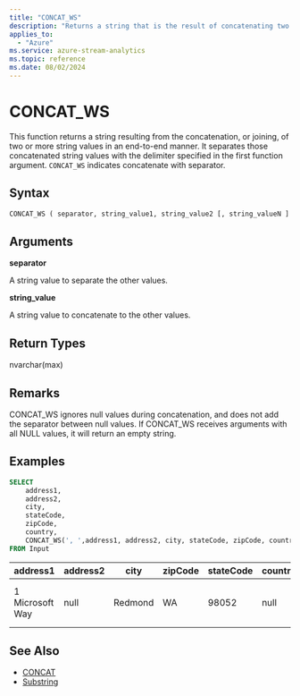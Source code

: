 ```yaml
---
title: "CONCAT_WS"
description: "Returns a string that is the result of concatenating two or more string values with a specified delimiter."
applies_to:
  - "Azure"
ms.service: azure-stream-analytics
ms.topic: reference
ms.date: 08/02/2024
---
```


# CONCAT_WS

This function returns a string resulting from the concatenation, or joining, of two or more string values in an end-to-end manner. It separates those concatenated string values with the delimiter specified in the first function argument. `CONCAT_WS` indicates concatenate with separator.

## Syntax

```SQL
CONCAT_WS ( separator, string_value1, string_value2 [, string_valueN ] )
```

## Arguments

**separator**

A string value to separate the other values.

**string_value**

A string value to concatenate to the other values.

## Return Types

nvarchar(max)

## Remarks

CONCAT_WS ignores null values during concatenation, and does not add the separator between null values. If CONCAT_WS receives arguments with all NULL values, it will return an empty string.

## Examples

```SQL
SELECT
    address1,
    address2,
    city,
    stateCode,
    zipCode,
    country,
    CONCAT_WS(', ',address1, address2, city, stateCode, zipCode, country) AS fullAddress
FROM Input

```

|address1|address2|city|zipCode|stateCode|country|fullAddress|
|-|-|-|-|-|-|-|
|1 Microsoft Way|null|Redmond|WA|98052|null|1 Microsoft Way, Redmond, WA, 98052|

## See Also

- [CONCAT](concat-azure-stream-analytics.md)
- [Substring](substring-azure-stream-analytics.md)